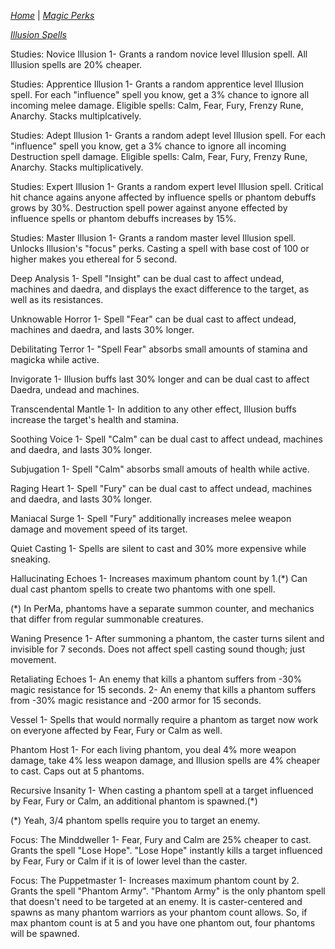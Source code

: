 _[Home](../)_ |
_[Magic Perks](../magic)_

_[Illusion Spells](./spells/illusion.md)_

Studies: Novice Illusion
1- Grants a random novice level Illusion spell. All Illusion spells are 20% cheaper.

Studies: Apprentice Illusion
1- Grants a random apprentice level Illusion spell. For each "influence" spell you know, get a 3% chance to ignore all incoming melee damage. Eligible spells: Calm, Fear, Fury, Frenzy Rune, Anarchy. Stacks multiplcatively.

Studies: Adept Illusion
1- Grants a random adept level Illusion spell. For each "influence" spell you know, get a 3% chance to ignore all incoming Destruction spell damage. Eligible spells: Calm, Fear, Fury, Frenzy Rune, Anarchy. Stacks multiplicatively.

Studies: Expert Illusion
1- Grants a random expert level Illusion spell. Critical hit chance agains anyone affected by influence spells or phantom debuffs grows by 30%. Destruction spell power against anyone effected by influence spells or phantom debuffs increases by 15%.

Studies: Master Illusion
1- Grants a random master level Illusion spell. Unlocks Illusion's "focus" perks. Casting a spell with base cost of 100 or higher makes you ethereal for 5 second.

Deep Analysis
1- Spell "Insight" can be dual cast to affect undead, machines and daedra, and 
	displays the exact difference to the target, as well as its resistances.

Unknowable Horror
1- Spell "Fear" can be dual cast to affect undead, machines and daedra, and lasts 
	30% longer.

Debilitating Terror
1- "Spell Fear" absorbs small amounts of stamina and magicka while active.

Invigorate
1- Illusion buffs last 30% longer and can be dual cast to affect Daedra, undead and 
	machines.

Transcendental Mantle
1- In addition to any other effect, Illusion buffs increase the target's health 
	and stamina.

Soothing Voice
1- Spell "Calm" can be dual cast to affect undead, machines and daedra, and lasts 
	30% longer.

Subjugation
1- Spell "Calm" absorbs small amouts of health while active.

Raging Heart
1- Spell "Fury" can be dual cast to affect undead, machines and daedra, and lasts 
	30% longer.

Maniacal Surge
1- Spell "Fury" additionally increases melee weapon damage and movement speed of its
	target.

Quiet Casting
1- Spells are silent to cast and 30% more expensive while sneaking.

Hallucinating Echoes
1- Increases maximum phantom count by 1.(*) Can dual cast phantom spells to create two 
	phantoms with one spell. 
	
(*) In PerMa, phantoms have a separate summon counter, and mechanics that differ from
	regular summonable creatures.

Waning Presence
1- After summoning a phantom, the caster turns silent and invisible for 7 seconds. Does
	not affect spell casting sound though; just movement.

Retaliating Echoes
1- An enemy that kills a phantom suffers from -30% magic resistance for 15 seconds.
2- An enemy that kills a phantom suffers from -30% magic resistance and -200 armor
	for 15 seconds.

Vessel
1- Spells that would normally require a phantom as target now work on everyone affected
	 by Fear, Fury or Calm as well.

Phantom Host
1- For each living phantom, you deal 4% more weapon damage, take 4% less weapon damage,
	and Illusion spells are 4% cheaper to cast. Caps out at 5 phantoms.

Recursive Insanity
1- When casting a phantom spell at a target influenced by Fear, Fury or Calm, an 
	additional phantom is spawned.(*)
	
(*) Yeah, 3/4 phantom spells require you to target an enemy.

Focus: The Minddweller
1- Fear, Fury and Calm are 25% cheaper to cast. Grants the spell "Lose Hope". "Lose Hope"
	instantly kills a target influenced by Fear, Fury or Calm if it is of lower level than
	the caster.

Focus: The Puppetmaster
1- Increases maximum phantom count by 2. Grants the spell "Phantom Army". "Phantom Army"
	is the only phantom spell that doesn't need to be targeted at an enemy. It is 
	caster-centered and spawns as many phantom warriors as your phantom count allows. 
	So, if max phantom count is at 5 and you have one phantom out, four phantoms will 
	be spawned.

